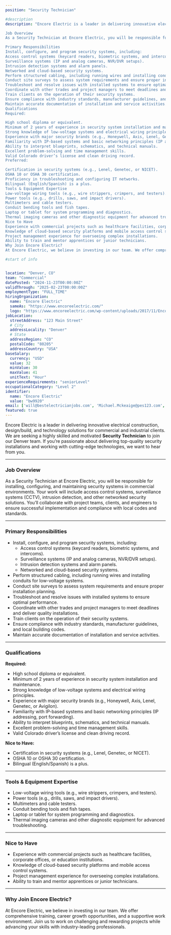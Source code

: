```yaml
---
position: "Security Technician"

#description
description: "Encore Electric is a leader in delivering innovative electrical construction, design/build, and technology solutions for commercial and industrial clients. We are seeking a highly skilled and motivated Security Technician to join our Denver team. If you’re passionate about delivering top-quality security installations and working with cutting-edge technologies, we want to hear from you.

Job Overview
As a Security Technician at Encore Electric, you will be responsible for installing, configuring, and maintaining security systems in commercial environments. Your work will include access control systems, surveillance systems (CCTV), intrusion detection, and other networked security solutions. You’ll collaborate with project teams, clients, and engineers to ensure successful implementation and compliance with local codes and standards.

Primary Responsibilities
Install, configure, and program security systems, including:
Access control systems (keycard readers, biometric systems, and intercoms).
Surveillance systems (IP and analog cameras, NVR/DVR setups).
Intrusion detection systems and alarm panels.
Networked and cloud-based security systems.
Perform structured cabling, including running wires and installing conduits for low-voltage systems.
Conduct site surveys to assess system requirements and ensure proper installation planning.
Troubleshoot and resolve issues with installed systems to ensure optimal performance.
Coordinate with other trades and project managers to meet deadlines and deliver quality installations.
Train clients on the operation of their security systems.
Ensure compliance with industry standards, manufacturer guidelines, and local building codes.
Maintain accurate documentation of installation and service activities.
Qualifications
Required:

High school diploma or equivalent.
Minimum of 2 years of experience in security system installation and maintenance.
Strong knowledge of low-voltage systems and electrical wiring principles.
Experience with major security brands (e.g., Honeywell, Axis, Lenel, Genetec, or Avigilon).
Familiarity with IP-based systems and basic networking principles (IP addressing, port forwarding).
Ability to interpret blueprints, schematics, and technical manuals.
Excellent problem-solving and time management skills.
Valid Colorado driver’s license and clean driving record.
Preferred:

Certification in security systems (e.g., Lenel, Genetec, or NICET).
OSHA 10 or OSHA 30 certification.
Proficiency in troubleshooting and configuring IT networks.
Bilingual (English/Spanish) is a plus.
Tools & Equipment Expertise
Low-voltage wiring tools (e.g., wire strippers, crimpers, and testers).
Power tools (e.g., drills, saws, and impact drivers).
Multimeters and cable testers.
Conduit bending tools and fish tapes.
Laptop or tablet for system programming and diagnostics.
Thermal imaging cameras and other diagnostic equipment for advanced troubleshooting.
Nice to Have
Experience with commercial projects such as healthcare facilities, corporate offices, or education institutions.
Knowledge of cloud-based security platforms and mobile access control systems.
Project management experience for overseeing complex installations.
Ability to train and mentor apprentices or junior technicians.
Why Join Encore Electric?
At Encore Electric, we believe in investing in our team. We offer comprehensive training, career growth opportunities, and a supportive work environment. Join us to work on challenging and rewarding projects while advancing your skills with industry-leading professionals."

#start of info


location: "Denver, CO"
team: "Commercial"
datePosted: "2024-11-23T00:00:00Z"
validThrough: "2025-02-23T00:00:00Z"
employmentType: "FULL_TIME"
hiringOrganization: 
  name: "Encore Electric"
  sameAs: "https://www.encoreelectric.com/"
  logo: "https://www.encoreelectric.com/wp-content/uploads/2017/11/Encore_Logo_Color_PMS-no-white-box.jpg"
jobLocation:
  streetAddress: "123 Main Street"
  # City
  addressLocality: "Denver"
  # State
  addressRegion: "CO"
  postalCode: "80205"
  addressCountry: "USA"
baseSalary:
  currency: "USD"
  value: 32
  minValue: 30
  maxValue: 41
  unitText: "Hour"
experienceRequirements: "seniorLevel"
occupationalCategory: "Level 2"
identifier:
  name: "Encore Electric"
  value: "bw9920"   
email: ['will@bestelectricianjobs.com', 'Michael.Mckeaige@pes123.com', 'resumes@bestelectricianjobs.zohorecruitmail.com']
featured: true
---
```


Encore Electric is a leader in delivering innovative electrical construction, design/build, and technology solutions for commercial and industrial clients. We are seeking a highly skilled and motivated **Security Technician** to join our Denver team. If you’re passionate about delivering top-quality security installations and working with cutting-edge technologies, we want to hear from you.

---

### Job Overview  
As a Security Technician at Encore Electric, you will be responsible for installing, configuring, and maintaining security systems in commercial environments. Your work will include access control systems, surveillance systems (CCTV), intrusion detection, and other networked security solutions. You’ll collaborate with project teams, clients, and engineers to ensure successful implementation and compliance with local codes and standards.

---

### Primary Responsibilities  
- Install, configure, and program security systems, including:  
  - Access control systems (keycard readers, biometric systems, and intercoms).  
  - Surveillance systems (IP and analog cameras, NVR/DVR setups).  
  - Intrusion detection systems and alarm panels.  
  - Networked and cloud-based security systems.  
- Perform structured cabling, including running wires and installing conduits for low-voltage systems.  
- Conduct site surveys to assess system requirements and ensure proper installation planning.  
- Troubleshoot and resolve issues with installed systems to ensure optimal performance.  
- Coordinate with other trades and project managers to meet deadlines and deliver quality installations.  
- Train clients on the operation of their security systems.  
- Ensure compliance with industry standards, manufacturer guidelines, and local building codes.  
- Maintain accurate documentation of installation and service activities.  

---

### Qualifications  
**Required:**  
- High school diploma or equivalent.  
- Minimum of 2 years of experience in security system installation and maintenance.  
- Strong knowledge of low-voltage systems and electrical wiring principles.  
- Experience with major security brands (e.g., Honeywell, Axis, Lenel, Genetec, or Avigilon).  
- Familiarity with IP-based systems and basic networking principles (IP addressing, port forwarding).  
- Ability to interpret blueprints, schematics, and technical manuals.  
- Excellent problem-solving and time management skills.  
- Valid Colorado driver’s license and clean driving record.  

**Nice to Have:**  
- Certification in security systems (e.g., Lenel, Genetec, or NICET).  
- OSHA 10 or OSHA 30 certification.  
- Bilingual (English/Spanish) is a plus.  

---

### Tools & Equipment Expertise  
- Low-voltage wiring tools (e.g., wire strippers, crimpers, and testers).  
- Power tools (e.g., drills, saws, and impact drivers).  
- Multimeters and cable testers.  
- Conduit bending tools and fish tapes.  
- Laptop or tablet for system programming and diagnostics.  
- Thermal imaging cameras and other diagnostic equipment for advanced troubleshooting.  

---

### Nice to Have  
- Experience with commercial projects such as healthcare facilities, corporate offices, or education institutions.  
- Knowledge of cloud-based security platforms and mobile access control systems.  
- Project management experience for overseeing complex installations.  
- Ability to train and mentor apprentices or junior technicians.  

---

### Why Join Encore Electric?  
At Encore Electric, we believe in investing in our team. We offer comprehensive training, career growth opportunities, and a supportive work environment. Join us to work on challenging and rewarding projects while advancing your skills with industry-leading professionals.
